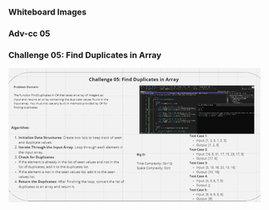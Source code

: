 ### Whiteboard Images

### Adv-cc 05

### Challenge 05: Find Duplicates in Array
![Find Duplicates in Array](./Duplicates-in-Array.png)
